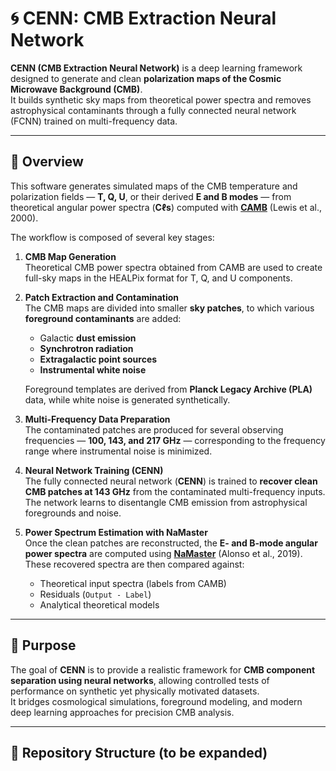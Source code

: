 # 🌀 CENN: CMB Extraction Neural Network

**CENN (CMB Extraction Neural Network)** is a deep learning framework designed to generate and clean **polarization maps of the Cosmic Microwave Background (CMB)**.  
It builds synthetic sky maps from theoretical power spectra and removes astrophysical contaminants through a fully connected neural network (FCNN) trained on multi-frequency data.

---

## 🌌 Overview

This software generates simulated maps of the CMB temperature and polarization fields — **T, Q, U**, or their derived **E and B modes** — from theoretical angular power spectra (**Cℓs**) computed with [**CAMB**](https://camb.info/) (Lewis et al., 2000).

The workflow is composed of several key stages:

1. **CMB Map Generation**  
   Theoretical CMB power spectra obtained from CAMB are used to create full-sky maps in the HEALPix format for T, Q, and U components.

2. **Patch Extraction and Contamination**  
   The CMB maps are divided into smaller **sky patches**, to which various **foreground contaminants** are added:
   - Galactic **dust emission**  
   - **Synchrotron radiation**  
   - **Extragalactic point sources**  
   - **Instrumental white noise**

   Foreground templates are derived from **Planck Legacy Archive (PLA)** data, while white noise is generated synthetically.

3. **Multi-Frequency Data Preparation**  
   The contaminated patches are produced for several observing frequencies — **100, 143, and 217 GHz** — corresponding to the frequency range where instrumental noise is minimized.

4. **Neural Network Training (CENN)**  
   The fully connected neural network (**CENN**) is trained to **recover clean CMB patches at 143 GHz** from the contaminated multi-frequency inputs.  
   The network learns to disentangle CMB emission from astrophysical foregrounds and noise.

5. **Power Spectrum Estimation with NaMaster**  
   Once the clean patches are reconstructed, the **E- and B-mode angular power spectra** are computed using [**NaMaster**](https://namaster.readthedocs.io/) (Alonso et al., 2019).  
   These recovered spectra are then compared against:
   - Theoretical input spectra (labels from CAMB)
   - Residuals (`Output - Label`)
   - Analytical theoretical models

---

## 🧠 Purpose

The goal of **CENN** is to provide a realistic framework for **CMB component separation using neural networks**, allowing controlled tests of performance on synthetic yet physically motivated datasets.  
It bridges cosmological simulations, foreground modeling, and modern deep learning approaches for precision CMB analysis.

---

## 📁 Repository Structure (to be expanded)


